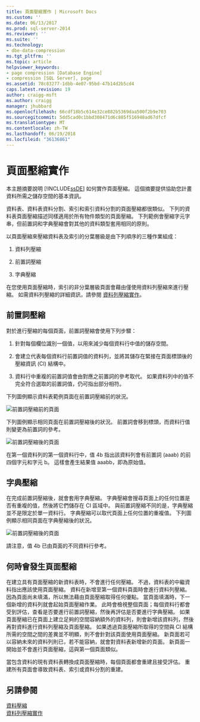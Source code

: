 ```yaml
---
title: 頁面壓縮實作 | Microsoft Docs
ms.custom: ''
ms.date: 06/13/2017
ms.prod: sql-server-2014
ms.reviewer: ''
ms.suite: ''
ms.technology:
- dbe-data-compression
ms.tgt_pltfrm: ''
ms.topic: article
helpviewer_keywords:
- page compression [Database Engine]
- compression [SQL Server], page
ms.assetid: 78c83277-1dbb-4e07-95bd-47b14d2b5cd4
caps.latest.revision: 19
author: craigg-msft
ms.author: craigg
manager: jhubbard
ms.openlocfilehash: 66cdf18b5c614e32ce882b5369daa500f2b9e703
ms.sourcegitcommit: 5dd5cad0c1bbd308471d6c885f516948ad67dfcf
ms.translationtype: MT
ms.contentlocale: zh-TW
ms.lasthandoff: 06/19/2018
ms.locfileid: "36136861"
---
```

# <a name="page-compression-implementation"></a>頁面壓縮實作
  本主題摘要說明 [!INCLUDE[ssDE](../../includes/ssde-md.md)] 如何實作頁面壓縮。 這個摘要提供協助您計畫資料所需之儲存空間的基本資訊。  
  
 資料表、資料表資料分割、索引和索引資料分割的頁面壓縮都很類似。 下列的資料表頁面壓縮描述同樣適用於所有物件類型的頁面壓縮。 下列範例會壓縮字元字串，但前置詞和字典壓縮會對其他的資料類型套用相同的原則。  
  
 以頁面壓縮來壓縮資料表及索引的分葉層級是由下列順序的三種作業組成：  
  
1.  資料列壓縮  
  
2.  前置詞壓縮  
  
3.  字典壓縮  
  
 在您使用頁面壓縮時，索引的非分葉層級頁面會藉由僅使用資料列壓縮來進行壓縮。 如需資料列壓縮的詳細資訊，請參閱 [資料列壓縮實作](../data-compression/row-compression-implementation.md)。  
  
## <a name="prefix-compression"></a>前置詞壓縮  
 對於進行壓縮的每個頁面，前置詞壓縮會使用下列步驟：  
  
1.  針對每個欄位識別一個值，以用來減少每個資料行中值的儲存空間。  
  
2.  會建立代表每個資料行前置詞值的資料列，並將其儲存在緊接在頁面標頭後的壓縮資訊 (CI) 結構中。  
  
3.  資料行中重複的前置詞值會由對應之前置詞的參考取代。 如果資料列中的值不完全符合選取的前置詞值，仍可指出部分相符。  
  
 下列圖例顯示資料表範例頁面在前置詞壓縮前的狀況。  
  
 ![前置詞壓縮前的頁面](../media/skt-tblcompression1c.gif "前置詞壓縮前的頁面")  
  
 下列圖例顯示相同頁面在前置詞壓縮後的狀況。 前置詞會移到標頭，而資料行值則變更為前置詞的參考。  
  
 ![前置詞壓縮後的頁面](../media/tblcompression2.gif "前置詞壓縮後的頁面")  
  
 在第一個資料列的第一個資料行中，值 4b 指出該資料列會有前置詞 (aaab) 的前四個字元和字元 b。 這樣會產生結果值 aaabb，即為原始值。  
  
## <a name="dictionary-compression"></a>字典壓縮  
 在完成前置詞壓縮後，就會套用字典壓縮。 字典壓縮會搜尋頁面上的任何位置是否有重複的值，然後將它們儲存在 CI 區域中。 與前置詞壓縮不同的是，字典壓縮並不是限定於單一資料行。 字典壓縮可以取代頁面上任何位置的重複值。 下列圖例顯示相同頁面在字典壓縮後的狀況。  
  
 ![前置詞壓縮後的頁面](../media/tblcompression3.gif "前置詞壓縮後的頁面")  
  
 請注意，值 4b 已由頁面的不同資料行參考。  
  
## <a name="when-page-compression-occurs"></a>何時會發生頁面壓縮  
 在建立具有頁面壓縮的新資料表時，不會進行任何壓縮。 不過，資料表的中繼資料指出應該使用頁面壓縮。 資料在新增至第一個資料頁面時會進行資料列壓縮。 因為頁面尚未填滿，所以無法藉由頁面壓縮取得任何優點。 當頁面填滿時，下一個新增的資料列就會起始頁面壓縮作業。 此時會檢視整個頁面；每個資料行都會受到評估，查看是否要進行前置詞壓縮，然後再評估是否要進行字典壓縮。 如果頁面壓縮已在頁面上建立足夠的空間容納額外的資料列，則會新增該資料列，然後再對資料進行資料列壓縮及頁面壓縮。 如果透過頁面壓縮所取得的空間與 CI 結構所需的空間之間的差異並不明顯，則不會針對該頁面使用頁面壓縮。 新頁面若可以容納未來的資料列則已，若不能容納，就會對資料表新增新的頁面。 新頁面一開始並不會進行頁面壓縮，這與第一個頁面類似。  
  
 當包含資料的現有資料表轉換成頁面壓縮時，每個頁面都會重建且接受評估。 重建所有頁面會導致資料表、索引或資料分割的重建。  
  
## <a name="see-also"></a>另請參閱  
 [資料壓縮](data-compression.md)   
 [資料列壓縮實作](row-compression-implementation.md)  
  
  
